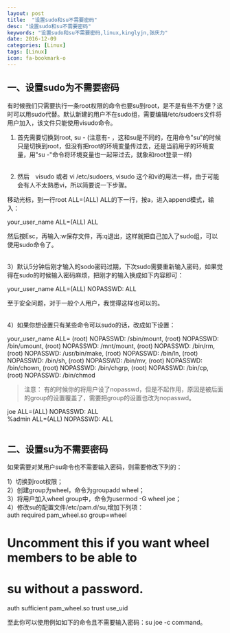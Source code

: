 ```yaml
---
layout: post
title:  "设置sudo和su不需要密码"
desc: "设置sudo和su不需要密码"
keywords: "设置sudo和su不需要密码,linux,kinglyjn,张庆力"
date: 2016-12-09
categories: [Linux]
tags: [Linux]
icon: fa-bookmark-o
---
```


## 一、设置sudo为不需要密码

有时候我们只需要执行一条root权限的命令也要su到root，是不是有些不方便？这时可以用sudo代替。默认新建的用户不在sudo组，需要编辑/etc/sudoers文件将用户加入，该文件只能使用visudo命令。<br>

1) 首先需要切换到root, su - (注意有- ，这和su是不同的，在用命令"su"的时候只是切换到root，但没有把root的环境变量传过去，还是当前用乎的环境变量，用"su -"命令将环境变量也一起带过去，就象和root登录一样)<br><br>

2) 然后　visudo 或者 vi /etc/sudoers, visudo 这个和vi的用法一样，由于可能会有人不太熟悉vi，所以简要说一下步骤。<br>

移动光标，到一行root ALL=(ALL)   ALL的下一行，按a，进入append模式，输入：<br>

your_user_name ALL=(ALL)   ALL

然后按Esc，再输入:w保存文件，再:q退出，这样就把自己加入了sudo组，可以使用sudo命令了。<br><br>


3）默认5分钟后刚才输入的sodo密码过期，下次sudo需要重新输入密码，如果觉得在sudo的时候输入密码麻烦，把刚才的输入换成如下内容即可：<br>

your_user_name ALL=(ALL) NOPASSWD: ALL <br>

至于安全问题，对于一般个人用户，我觉得这样也可以的。<br><br>


4）如果你想设置只有某些命令可以sudo的话，改成如下设置：<br>

your_user_name   ALL= (root) NOPASSWD: /sbin/mount, (root) NOPASSWD: /bin/umount, (root) NOPASSWD: /mnt/mount, (root) NOPASSWD: /bin/rm, (root) NOPASSWD: /usr/bin/make, (root) NOPASSWD: /bin/ln, (root) NOPASSWD: /bin/sh, (root) NOPASSWD: /bin/mv, (root) NOPASSWD: /bin/chown, (root) NOPASSWD: /bin/chgrp, (root) NOPASSWD: /bin/cp, (root) NOPASSWD: /bin/chmod <br>

> 注意： 有的时候你的将用户设了nopasswd，但是不起作用，原因是被后面的group的设置覆盖了，需要把group的设置也改为nopasswd。<br>

joe ALL=(ALL) NOPASSWD: ALL <br>
%admin ALL=(ALL) NOPASSWD: ALL <br><br>


## 二、设置su为不需要密码

如果需要对某用户su命令也不需要输入密码，则需要修改下列的：<br>

1）切换到root权限；<br>
2）创建group为wheel，命令为groupadd wheel；<br>
3）将用户加入wheel group中，命令为usermod -G wheel joe；<br>
4）修改su的配置文件/etc/pam.d/su,增加下列项：<br>
 auth       required   pam_wheel.so group=wheel <br>
# Uncomment this if you want wheel members to be able to <br>
# su without a password. <br>
 auth       sufficient pam_wheel.so trust use_uid <br>

至此你可以使用例如如下的命令且不需要输入密码：su joe -c command。<br>

